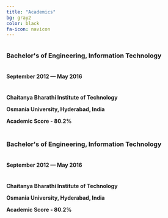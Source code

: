 ```yaml
---
title: "Academics"
bg: gray2
color: black
fa-icon: navicon
---
```

<h3 style="text-align:left;display:inline-block;">
Bachelor's of Engineering, Information Technology
</h3>
<h4 style="text-align:right;display:inline-block;">
September 2012 &mdash; May 2016
</h4>

<h4 style="text-align:left;">
Chaitanya Bharathi Institute of Technology<br />

Osmania University, Hyderabad, India <br />

Academic Score - 80.2% <br />
</h4>

<h3 style="text-align:left;display:inline-block;">
Bachelor's of Engineering, Information Technology
</h3>
<h4 style="text-align:right;display:inline-block;">
September 2012 &mdash; May 2016
</h4>

<h4 style="text-align:left;">
Chaitanya Bharathi Institute of Technology<br />

Osmania University, Hyderabad, India <br />

Academic Score - 80.2% <br />
</h4>
